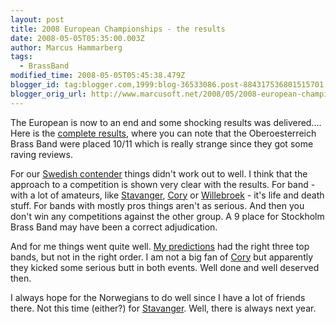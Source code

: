 ```yaml
---
layout: post
title: 2008 European Championships - the results
date: 2008-05-05T05:35:00.003Z
author: Marcus Hammarberg
tags:
  - BrassBand
modified_time: 2008-05-05T05:45:38.479Z
blogger_id: tag:blogger.com,1999:blog-36533086.post-884317536801515701
blogger_orig_url: http://www.marcusoft.net/2008/05/2008-european-championships-results.html
---
```


The European is now to an end and some shocking results was
delivered.... Here is the [complete
results](http://www.4barsrest.com/news/detail.asp?id=7753), where you
can note that the Oberoesterreich Brass Band were placed 10/11 which is
really strange since they got some raving reviews.

For our [Swedish contender](http://www.stockholmbrass.se/) things didn't
work out to well. I think that the approach to a competition is shown
very clear with the results. For band - with a lot of amateurs, like
[Stavanger](http://www.stavanger-brassband.no/english/index.htm),
[Cory](http://www.buyasyouviewcoryband.co.uk/) or
[Willebroek](http://www.brassbandwillebroek.be/) - it's life and death
stuff. For bands with mostly pros things aren't as serious. And then you
don't win any competitions against the other group. A 9 place for
Stockholm Brass Band may have been a correct adjudication.

And for me things went quite well. [My
predictions](http://www.marcusoft.net/2008/04/2008-european-championships-my.html)
had the right three top bands, but not in the right order. I am not a
big fan of [Cory](http://www.buyasyouviewcoryband.co.uk/) but apparently
they kicked some serious butt in both events. Well done and well
deserved then.

I always hope for the Norwegians to do well since I have a lot of
friends there. Not this time (either?) for
[Stavanger](http://www.stavanger-brassband.no/english/index.htm). Well,
there is always next year.
